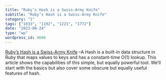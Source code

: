 ```yaml
---
title: "Ruby’s Hash is a Swiss-Army Knife"
subtitle: "Ruby’s Hash is a Swiss-Army Knife"
category: "1"
tags: ["1033", "1192", "1221", "1772"]
date: "2023-08-24"
type: "wp"
wordpress_id: 4606
---
```

[ Ruby’s Hash is a Swiss-Army Knife]( https://www.akshaykhot.com/ruby-hash-is-a-swiss-army-knife/?ref=akshays-blog-newsletter) –A Hash is a built-in data structure in Ruby that maps values to keys and has a constant-time O(1) lookup. This article shows the capabilities of this simple, but equally powerful tool. We’ll start with the basics but also cover some obscure but equally useful features of hash.